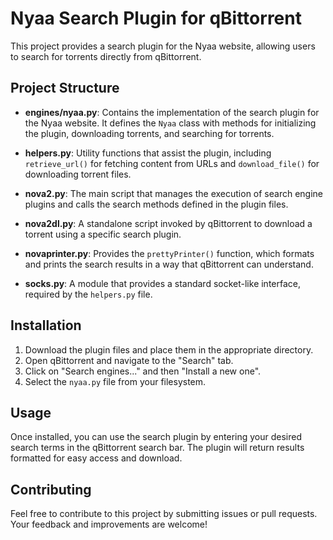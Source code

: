 # Nyaa Search Plugin for qBittorrent

This project provides a search plugin for the Nyaa website, allowing users to search for torrents directly from qBittorrent.

## Project Structure

- **engines/nyaa.py**: Contains the implementation of the search plugin for the Nyaa website. It defines the `Nyaa` class with methods for initializing the plugin, downloading torrents, and searching for torrents.
  
- **helpers.py**: Utility functions that assist the plugin, including `retrieve_url()` for fetching content from URLs and `download_file()` for downloading torrent files.
  
- **nova2.py**: The main script that manages the execution of search engine plugins and calls the search methods defined in the plugin files.
  
- **nova2dl.py**: A standalone script invoked by qBittorrent to download a torrent using a specific search plugin.
  
- **novaprinter.py**: Provides the `prettyPrinter()` function, which formats and prints the search results in a way that qBittorrent can understand.
  
- **socks.py**: A module that provides a standard socket-like interface, required by the `helpers.py` file.

## Installation

1. Download the plugin files and place them in the appropriate directory.
2. Open qBittorrent and navigate to the "Search" tab.
3. Click on "Search engines..." and then "Install a new one".
4. Select the `nyaa.py` file from your filesystem.

## Usage

Once installed, you can use the search plugin by entering your desired search terms in the qBittorrent search bar. The plugin will return results formatted for easy access and download.

## Contributing

Feel free to contribute to this project by submitting issues or pull requests. Your feedback and improvements are welcome!